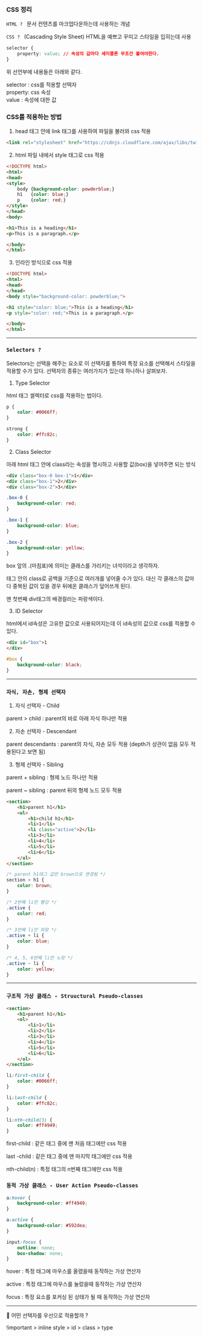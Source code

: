 ### CSS 정리

`HTML ? ` 문서 컨텐츠를 마크업다운하는데 사용하는 개념

`CSS ? ` (Cascading Style Sheet) HTML을 예쁘고 꾸미고 스타일을 입히는데 사용  

```css
selector {
    property: value; // 속성의 값마다 세미콜론 무조건 붙여야한다.
}
```

위 선언부에 내용들은 아래와 같다.

selector : css를 적용할 선택자  
property: css 속성  
value : 속성에 대한 값  

### CSS를 적용하는 방법

1. head 태그 안에 link 태그를 사용하여 파일을 불러와 css 적용

```html
<link rel="stylesheet" href="https://cdnjs.cloudflare.com/ajax/libs/twitter-bootstrap/4.0.0-alpha/css/bootstrap.min.css">
```

2. html 파일 내에서 style 태그로 css 적용

```html
<!DOCTYPE html>
<html>
<head>
<style>
    body {background-color: powderblue;}
    h1   {color: blue;}
    p    {color: red;}
</style>
</head>
<body>

<h1>This is a heading</h1>
<p>This is a paragraph.</p>

</body>
</html>
```

3. 인라인 방식으로 css 적용  

```html
<!DOCTYPE html>
<html>
<head>
</head>
<body style="background-color: powderblue;">

<h1 style="color: blue;">This is a heading</h1>
<p style="color: red;">This is a paragraph.</p>

</body>
</html>
```

---

### `Selectors ?  `

Selectors는 선택을 해주는 요소로 이 선택자를 통하여 특정 요소를 선택해서 스타일을 적용할 수가 있다. 선택자의 종류는 여러가지가 있는데 하나하나 살펴보자.

1. Type Selector  

html 태그 셀렉터로 css를 적용하는 법이다.

```css
p {
    color: #0066ff;
}

strong { 
    color: #ffc82c;
}
```

2. Class Selector

아래 html 태그 안에 class라는 속성을 명시하고 사용할 값(box)을 넣어주면 되는 방식

```html
<div class="box-0 box-1">1</div>
<div class="box-1">2</div>
<div class="box-2">3</div>
```

```css
.box-0 {
    background-color: red;
}

.box-1 {
    background-color: blue;
}

.box-2 {
    background-color: yellow;
}
```

box 앞의 .(마침표)에 의미는 클래스를 가리키는 녀석이라고 생각하자.  

태그 안의 class로 공백을 기준으로 여러개를 넣어줄 수가 있다. 대신 각 클래스의 값마다 중복된 값이 있을 경우 뒤에온 클래스가 덮어쓰게 된다.

맨 첫번째 div태그의 배경컬러는 파랑색이다.

3. ID Selector

html에서 id속성은 고유한 값으로 사용되어지는데 이 id속성의 값으로 css를 적용할 수 있다.

```html
<div id="box">1
</div>
```

```css
#box {
    background-color: black;
}
```

---

### `자식, 자손, 형제 선택자  `

1. 자식 선택자 - Child

parent > child : parent의 바로 아래 자식 하나만 적용

2. 자손 선택자 - Descendant

parent descendants : parent의 자식, 자손 모두 적용 (depth가 상관이 없음 모두 적용된다고 보면 됨)

3. 형제 선택자 - Sibling

parent + sibling : 형제 노드 하나만 적용

parent ~ sibling : parent 뒤의 형제 노드 모두 적용

```html
<section>
    <h1>parent h1</h1>
    <ul>
        <h1>child h1</h1>
        <li>1</li>
        <li class="active">2</li>
        <li>3</li>
        <li>4</li>
        <li>5</li>
        <li>6</li>   
    </ul>
</section>
```

```css
/* parent h1태그 값만 brown으로 변경됨 */
section > h1 {
    color: brown;
}

/* 2번째 li만 빨강 */
.active {
    color: red;
}

/* 3번째 li만 파랑 */
.active + li {
    color: blue;
}

/* 4, 5, 6번째 li만 노랑 */
.active ~ li {
    color: yellow;
}
```

---

### `구조적 가상 클래스 - Struuctural Pseudo-classes`  

```html
<section>
    <h1>parent h1</h1>
    <ol>
        <li>1</li>
        <li>2</li>
        <li>3</li>
        <li>4</li>
        <li>5</li>
        <li>6</li>   
    </ol>
</section>
```

```css
li:first-child {
    color: #0066ff;
}

li:last-child {
    color: #ffc82c;
}

li:nth-child(3) {
    color: #ff4949;
}
```

first-child : 같은 태그 중에 맨 처음 태그에만 css 적용

last -child : 같은 태그 중에 맨 마지막 태그에만 css 적용  

nth-child(n) : 특정 태그의 n번째 태그에만 css 적용  

### `동적 가상 클래스 - User Action Pseudo-classes`  

```css
a:hover {
    background-color: #ff4949;
}

a:active {
    background-color: #592dea;
}

input:focus {
    outline: none;
    box-shadow: none;
}
```

hover : 특정 태그에 마우스를 올렸을때 동작하는 가상 연산자

active : 특정 태그에 마우스를 눌렀을때 동작하는 가상 연산자  

focus : 특정 요소를 포커싱 된 상태가 될 때 동작하는 가상 연산자  

---

👀 어떤 선택자를 우선으로 적용할까 ?  

!important > inline style > id > class > type
